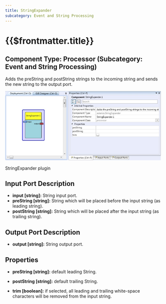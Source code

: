 ```yaml
---
title: StringExpander
subcategory: Event and String Processing
---
```


# {{$frontmatter.title}}

## Component Type: Processor (Subcategory: Event and String Processing)

Adds the preString and postString strings to the incoming string and sends the new string to the output port.

![Screenshot: StringExpander plugin](./img/stringexpander.jpg "Screenshot: StringExpander plugin")

StringExpander plugin

## Input Port Description

- **input \[string\]:** String input port.
- **preString \[string\]:** String which will be placed before the input string (as leading string).
- **postString \[string\]:** String which will be placed after the input string (as trailing string).

## Output Port Description

- **output \[string\]:** String output port.

## Properties

- **preString \[string\]:** default leading String.

- **postString \[string\]:** default trailing String.

- **trim \[boolean\]:** if selected, all leading and trailing white-space characters will be removed from the input string.
